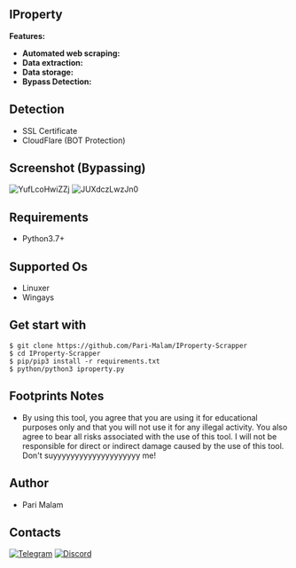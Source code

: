 ## IProperty

**Features:**

- **Automated web scraping:**
- **Data extraction:**
- **Data storage:**
- **Bypass Detection:**

## Detection
- SSL Certificate
- CloudFlare (BOT Protection)

## Screenshot (Bypassing)
![YufLcoHwiZZj](https://github.com/Pari-Malam/IProperty-Scrapper/assets/25004320/a97bd217-503c-4841-b317-c88e817c630f)
![JUXdczLwzJn0](https://github.com/Pari-Malam/IProperty-Scrapper/assets/25004320/45859616-0317-47c5-a224-5e0a547317d5)

## Requirements
- Python3.7+
## Supported Os
- Linuxer
- Wingays
## Get start with
```
$ git clone https://github.com/Pari-Malam/IProperty-Scrapper
$ cd IProperty-Scrapper
$ pip/pip3 install -r requirements.txt
$ python/python3 iproperty.py
```
## Footprints Notes
- By using this tool, you agree that you are using it for educational purposes only and that you will not use it for any illegal activity. You also agree to bear all risks associated with the use of this tool. I will not be responsible for direct or indirect damage caused by the use of this tool. Don't suyyyyyyyyyyyyyyyyyyyy me!
## Author
- Pari Malam
## Contacts
[![Telegram](https://img.shields.io/badge/-Telegram-blue)](https://telegram.me/SurpriseMTFK)
[![Discord](https://img.shields.io/badge/-Discord-purple)](https://discordapp.com/users/829404192585678858)

